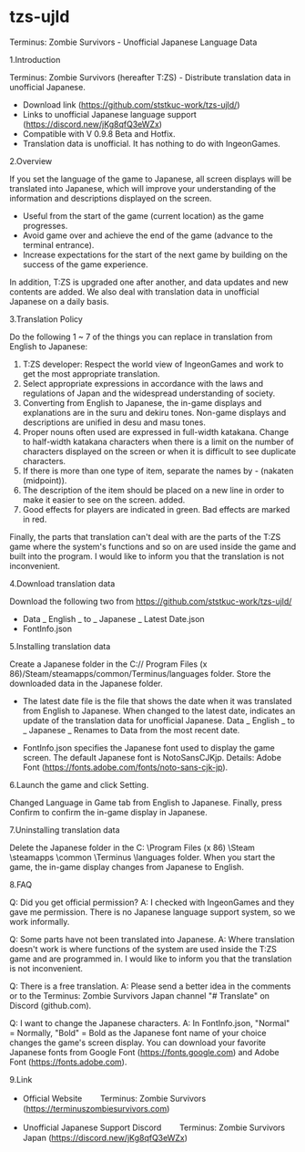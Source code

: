 # tzs-ujld
Terminus: Zombie Survivors - Unofficial Japanese Language Data

1.Introduction

 Terminus: Zombie Survivors (hereafter T:ZS) - Distribute translation data in unofficial Japanese.
 - Download link (https://github.com/ststkuc-work/tzs-ujld/)
 - Links to unofficial Japanese language support (https://discord.new/jKg8qfQ3eWZx)
 - Compatible with V 0.9.8 Beta and Hotfix.
 - Translation data is unofficial. It has nothing to do with IngeonGames.

2.Overview

 If you set the language of the game to Japanese, all screen displays will be translated into Japanese, which will improve your understanding of the information and descriptions displayed on the screen.

 - Useful from the start of the game (current location) as the game progresses.
 - Avoid game over and achieve the end of the game (advance to the terminal entrance).
 - Increase expectations for the start of the next game by building on the success of the game experience.

 In addition, T:ZS is upgraded one after another, and data updates and new contents are added.
 We also deal with translation data in unofficial Japanese on a daily basis.

3.Translation Policy

 Do the following 1 ~ 7 of the things you can replace in translation from English to Japanese:

 1. T:ZS developer: Respect the world view of IngeonGames and work to get the most appropriate translation.
 2. Select appropriate expressions in accordance with the laws and regulations of Japan and the widespread understanding of society.
 3. Converting from English to Japanese, the in-game displays and explanations are in the suru and dekiru tones. Non-game displays and descriptions are unified in desu and masu tones.
 4. Proper nouns often used are expressed in full-width katakana. Change to half-width katakana characters when there is a limit on the number of characters displayed on the screen or when it is difficult to see duplicate characters.
 5. If there is more than one type of item, separate the names by - (nakaten (midpoint)).
 6. The description of the item should be placed on a new line in order to make it easier to see on the screen.
added.
 7. Good effects for players are indicated in green. Bad effects are marked in red.

 Finally, the parts that translation can't deal with are the parts of the T:ZS game where the system's functions and so on are used inside the game and built into the program.
 I would like to inform you that the translation is not inconvenient.

4.Download translation data

 Download the following two from https://github.com/ststkuc-work/tzs-ujld/

 - Data _ English _ to _ Japanese _ Latest Date.json
 - FontInfo.json

5.Installing translation data

 Create a Japanese folder in the C:// Program Files (x 86)/Steam/steamapps/common/Terminus/languages folder.
 Store the downloaded data in the Japanese folder.

 - The latest date file is the file that shows the date when it was translated from English to Japanese.
   When changed to the latest date, indicates an update of the translation data for unofficial Japanese.
   Data _ English _ to _ Japanese _ Renames to Data from the most recent date.

 - FontInfo.json specifies the Japanese font used to display the game screen.
   The default Japanese font is NotoSansCJKjp.
   Details: Adobe Font (https://fonts.adobe.com/fonts/noto-sans-cjk-jp).

6.Launch the game and click Setting.

 Changed Language in Game tab from English to Japanese.
 Finally, press Confirm to confirm the in-game display in Japanese.

7.Uninstalling translation data

 Delete the Japanese folder in the C: \Program Files (x 86) \Steam \steamapps \common \Terminus \languages folder.
 When you start the game, the in-game display changes from Japanese to English.

8.FAQ

 Q: Did you get official permission?
 A: I checked with IngeonGames and they gave me permission. There is no Japanese language support system, so we work informally.

 Q: Some parts have not been translated into Japanese.
 A: Where translation doesn't work is where functions of the system are used inside the T:ZS game and are programmed in.
    I would like to inform you that the translation is not inconvenient.

 Q: There is a free translation.
 A: Please send a better idea in the comments or to the Terminus: Zombie Survivors Japan channel "# Translate" on Discord (github.com).

 Q: I want to change the Japanese characters.
 A: In FontInfo.json, "Normal" = Normally, "Bold" = Bold as the Japanese font name of your choice changes the game's screen display.
    You can download your favorite Japanese fonts from Google Font (https://fonts.google.com) and Adobe Font (https://fonts.adobe.com).

9.Link

  - Official Website
　　Terminus: Zombie Survivors (https://terminuszombiesurvivors.com)

  - Unofficial Japanese Support Discord
　　Terminus: Zombie Survivors Japan  (https://discord.new/jKg8qfQ3eWZx)
